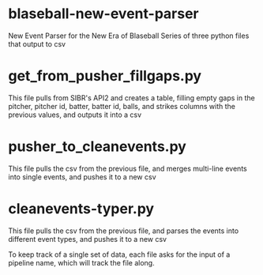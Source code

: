 # blaseball-new-event-parser
New Event Parser for the New Era of Blaseball
Series of three python files that output to csv
# get_from_pusher_fillgaps.py
This file pulls from SIBR's API2 and creates a table, filling empty gaps in the pitcher, pitcher id, batter, batter id, balls, and strikes columns with the previous values, and outputs it into a csv
# pusher_to_cleanevents.py
This file pulls the csv from the previous file, and merges multi-line events into single events, and pushes it to a new csv
# cleanevents-typer.py
This file pulls the csv from the previous file, and parses the events into different event types, and pushes it to a new csv

To keep track of a single set of data, each file asks for the input of a pipeline name, which will track the file along.
